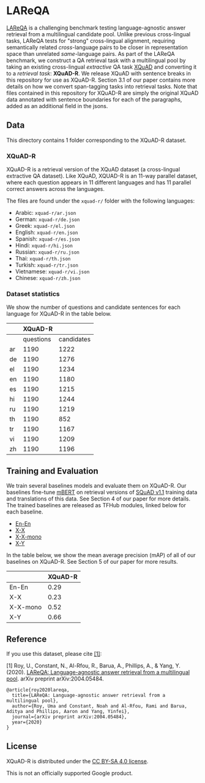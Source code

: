 # LAReQA
[LAReQA](https://arxiv.org/abs/2004.05484) is a challenging benchmark testing language-agnostic answer retrieval from a multilingual candidate pool. Unlike previous cross-lingual tasks, LAReQA tests for "strong" cross-lingual alignment, requiring semantically related *cross*-language pairs to be closer in representation space than unrelated *same*-language pairs. As part of the LAReQA benchmark, we construct a QA retrieval task with a multilingual pool by taking an existing cross-lingual *extractive* QA task [XQuAD](https://github.com/deepmind/xquad) and converting it to a *retrieval task*: **XQuAD-R**. We release XQuAD with sentence breaks in this repository for use as XQuAD-R. Section 3.1 of our paper contains more details on how we convert span-tagging tasks into retrieval tasks. Note that files contained in this repository for XQuAD-R are simply the original XQuAD data annotated with sentence boundaries for each of the paragraphs, added as an additional field in the jsons.

## Data
This directory contains 1 folder corresponding to the XQuAD-R dataset.

### XQuAD-R
XQuAD-R is a retrieval version of the XQuAD dataset (a cross-lingual extractive
QA dataset). Like XQuAD, XQUAD-R is an 11-way parallel dataset,  where each
question appears in 11 different languages and has 11 parallel correct answers
across the languages.

The files are found under the `xquad-r/` folder with the following languages:
* Arabic: `xquad-r/ar.json`
* German: `xquad-r/de.json`
* Greek: `xquad-r/el.json`
* English: `xquad-r/en.json`
* Spanish: `xquad-r/es.json`
* Hindi: `xquad-r/hi.json`
* Russian: `xquad-r/ru.json`
* Thai: `xquad-r/th.json`
* Turkish: `xquad-r/tr.json`
* Vietnamese: `xquad-r/vi.json`
* Chinese: `xquad-r/zh.json`

### Dataset statistics
We show the number of questions and candidate sentences for each language for XQuAD-R in the table below.

|     | XQuAD-R   |            |
|-----|-----------|------------|
|     | questions | candidates |
| ar |      1190 |       1222 |
| de |      1190 |       1276 |
| el |      1190 |       1234 |
| en |      1190 |       1180 |
| es |      1190 |       1215 |
| hi |      1190 |       1244 |
| ru |      1190 |       1219 |
| th |      1190 |        852 |
| tr |      1190 |       1167 |
| vi |      1190 |       1209 |
| zh |      1190 |       1196 |


## Training and Evaluation
We train several baselines models and evaluate them on XQuAD-R. Our baselines fine-tune [mBERT](https://github.com/google-research/bert) on retrieval versions of [SQuAD v1.1](https://www.aclweb.org/anthology/D16-1264/) training data and translations of this data. See Section 4 of our paper for more details. The trained baselines are released as TFHub modules, linked below for each baseline.

* [En-En](https://tfhub.dev/google/LAReQA/mBERT_En_En/1)
* [X-X](https://tfhub.dev/google/LAReQA/mBERT_X_X/1)
* [X-X-mono](https://tfhub.dev/google/LAReQA/mBERT_X_X_mono/1)
* [X-Y](https://tfhub.dev/google/LAReQA/mBERT_X_Y/1)

In the table below, we show the mean average precision (mAP) of all of our baselines on XQuAD-R. See Section 5 of our paper for more results.

|          | XQuAD-R |
|----------|---------|
| En-En    |  0.29       |
| X-X      |  0.23       |
| X-X-mono |  0.52       |
| X-Y      |  0.66       |


## Reference
If you use this dataset, please cite [[1]](https://arxiv.org/abs/2004.05484):

[1] Roy, U., Constant, N., Al-Rfou, R., Barua, A., Phillips, A., & Yang, Y. (2020). [LAReQA: Language-agnostic answer retrieval from a multilingual pool](https://arxiv.org/abs/2004.05484). arXiv preprint arXiv:2004.05484.
```
@article{roy2020lareqa,
  title={LAReQA: Language-agnostic answer retrieval from a multilingual pool},
  author={Roy, Uma and Constant, Noah and Al-Rfou, Rami and Barua, Aditya and Phillips, Aaron and Yang, Yinfei},
  journal={arXiv preprint arXiv:2004.05484},
  year={2020}
}
```
## License
XQuAD-R is distributed under the [CC BY-SA 4.0 license](https://creativecommons.org/licenses/by-sa/4.0/legalcode).

This is not an officially supported Google product.
